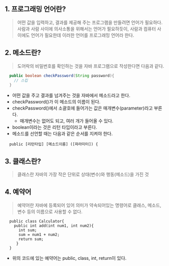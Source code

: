 ## 1. 프로그래밍 언어란?
> 어떤 값을 입력하고, 결과를 제공해 주는 프로그램을 만들려면 언어가 필요하다.
  사람과 사람 사이에 의사소통을 위해서는 언어가 필요하듯이, 사람과 컴퓨터 사이에도 언어가 필요한데 이러한 언어를 프로그래밍 언어라 한다.
  
## 2. 메소드란?
> 도어락의 비밀번호를 확인하는 것을 자바 프로그램으로 작성한다면 다음과 같다. 
```java
  public boolean checkPassword(String password){
    // 스킵
  }
```
- 어떤 값을 주고 결과를 넘겨주는 것을 자바에서 메소드라고 한다.
- checkPassword()가 이 메소드의 이름이 된다.
- checkPassword()에서 소괄호에 들어가는 값은 매개변수(parameter)라고 부른다.
  - 매개변수는 없어도 되고, 여러 개가 들어올 수 있다.
- boolean이라는 것은 리턴 타입이라고 부른다.
- 메소드를 선언할 때는 다음과 같은 순서를 지켜야 한다.
```
  public [리턴타입] [메소드이름] ([파라미터]) {
``` 

## 3. 클래스란?
> 클래스란 자바의 가장 작은 단위로 상태(변수)와 행동(메소드)을 가진 것

## 4. 예약어
> 예약어란 자바에 등록되어 있어 의미가 약속되어있는 명령어로 클래스, 메소드, 변수 등의 이름으로 사용할 수 없다.
```
  public class Calculator{
    public int add(int num1, int num2){
      int sum;
      sum = num1 + num2;
      return sum;
     }
  }
```
- 위의 코드에 있는 예약어는 public, class, int, return이 있다.
